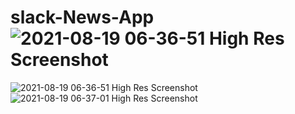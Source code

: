 # slack-News-App![2021-08-19 06-36-51 High Res Screenshot](https://user-images.githubusercontent.com/61051381/130151917-f6d5e238-db21-4cac-b755-97ef57a958f2.png)
![2021-08-19 06-36-51 High Res Screenshot](https://user-images.githubusercontent.com/61051381/130152023-3eadd093-7efd-4fcb-a070-d0a88924575d.png)
![2021-08-19 06-37-01 High Res Screenshot](https://user-images.githubusercontent.com/61051381/130152047-6df32180-a32a-4d87-ac8e-5e51bfbec97d.png)

